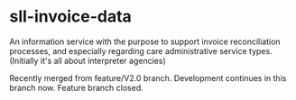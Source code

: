 # sll-invoice-data
An information service with the purpose to support invoice reconciliation processes, and especially regarding care administrative service types. (Initially it's all about interpreter agencies)

Recently merged from feature/V2.0 branch. Development continues in this branch now. Feature branch closed.
